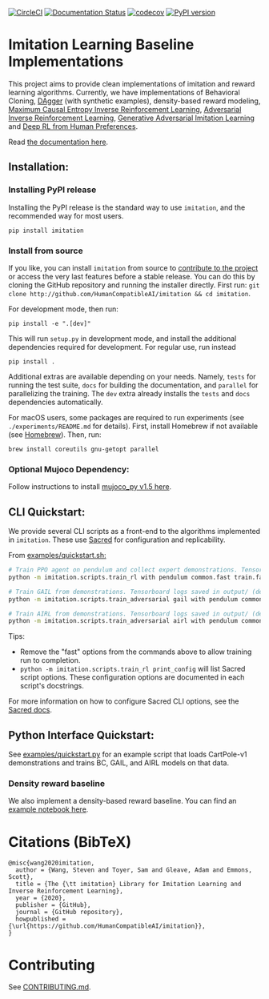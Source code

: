 [![CircleCI](https://circleci.com/gh/HumanCompatibleAI/imitation.svg?style=svg)](https://circleci.com/gh/HumanCompatibleAI/imitation)
[![Documentation Status](https://readthedocs.org/projects/imitation/badge/?version=latest)](https://imitation.readthedocs.io/en/latest/?badge=latest)
[![codecov](https://codecov.io/gh/HumanCompatibleAI/imitation/branch/master/graph/badge.svg)](https://codecov.io/gh/HumanCompatibleAI/imitation)
[![PyPI version](https://badge.fury.io/py/imitation.svg)](https://badge.fury.io/py/imitation)

# Imitation Learning Baseline Implementations

This project aims to provide clean implementations of imitation and reward learning algorithms.
Currently, we have implementations of Behavioral Cloning, [DAgger](https://arxiv.org/pdf/1011.0686.pdf) (with synthetic examples), density-based reward modeling, [Maximum Causal Entropy Inverse Reinforcement Learning](https://www.cs.cmu.edu/~bziebart/publications/maximum-causal-entropy.pdf), [Adversarial Inverse Reinforcement Learning](https://arxiv.org/abs/1710.11248), [Generative Adversarial Imitation Learning](https://arxiv.org/abs/1606.03476) and [Deep RL from Human Preferences](https://arxiv.org/abs/1706.03741).

Read [the documentation here](https://imitation.readthedocs.io/en/latest/).

## Installation:

### Installing PyPI release

Installing the PyPI release is the standard way to use `imitation`, and the recommended way for most users.

```
pip install imitation
```

### Install from source

If you like, you can install `imitation` from source to [contribute to the project](CONTRIBUTING.md) or access the very last features before a stable release. You can do this by cloning the GitHub repository and running the installer directly. First run:
`git clone http://github.com/HumanCompatibleAI/imitation && cd imitation`.

For development mode, then run:

```
pip install -e ".[dev]"
```

This will run `setup.py` in development mode, and install the additional dependencies required for development. For regular use, run instead

```
pip install .
```

Additional extras are available depending on your needs. Namely, `tests` for running the test suite, `docs` for building the documentation, and `parallel` for parallelizing the training. The `dev` extra already installs the `tests` and `docs` dependencies automatically.

For macOS users, some packages are required to run experiments (see `./experiments/README.md` for details). First, install Homebrew if not available (see [Homebrew](https://brew.sh/)). Then, run:

```
brew install coreutils gnu-getopt parallel
```

### Optional Mujoco Dependency:

Follow instructions to install [mujoco_py v1.5 here](https://github.com/openai/mujoco-py/tree/498b451a03fb61e5bdfcb6956d8d7c881b1098b5#install-mujoco).

## CLI Quickstart:

We provide several CLI scripts as a front-end to the algorithms implemented in `imitation`. These use [Sacred](https://github.com/idsia/sacred) for configuration and replicability.

From [examples/quickstart.sh:](examples/quickstart.sh)

```bash
# Train PPO agent on pendulum and collect expert demonstrations. Tensorboard logs saved in quickstart/rl/
python -m imitation.scripts.train_rl with pendulum common.fast train.fast rl.fast fast common.log_dir=quickstart/rl/

# Train GAIL from demonstrations. Tensorboard logs saved in output/ (default log directory).
python -m imitation.scripts.train_adversarial gail with pendulum common.fast demonstrations.fast train.fast rl.fast fast demonstrations.rollout_path=quickstart/rl/rollouts/final.pkl

# Train AIRL from demonstrations. Tensorboard logs saved in output/ (default log directory).
python -m imitation.scripts.train_adversarial airl with pendulum common.fast demonstrations.fast train.fast rl.fast fast demonstrations.rollout_path=quickstart/rl/rollouts/final.pkl
```

Tips:

- Remove the "fast" options from the commands above to allow training run to completion.
- `python -m imitation.scripts.train_rl print_config` will list Sacred script options. These configuration options are documented in each script's docstrings.

For more information on how to configure Sacred CLI options, see the [Sacred docs](https://sacred.readthedocs.io/en/stable/).

## Python Interface Quickstart:

See [examples/quickstart.py](examples/quickstart.py) for an example script that loads CartPole-v1 demonstrations and trains BC, GAIL, and AIRL models on that data.

### Density reward baseline

We also implement a density-based reward baseline. You can find an [example notebook here](examples/density_baseline_demo.ipynb).

# Citations (BibTeX)

```
@misc{wang2020imitation,
  author = {Wang, Steven and Toyer, Sam and Gleave, Adam and Emmons, Scott},
  title = {The {\tt imitation} Library for Imitation Learning and Inverse Reinforcement Learning},
  year = {2020},
  publisher = {GitHub},
  journal = {GitHub repository},
  howpublished = {\url{https://github.com/HumanCompatibleAI/imitation}},
}
```

# Contributing

See [CONTRIBUTING.md](CONTRIBUTING.md).
